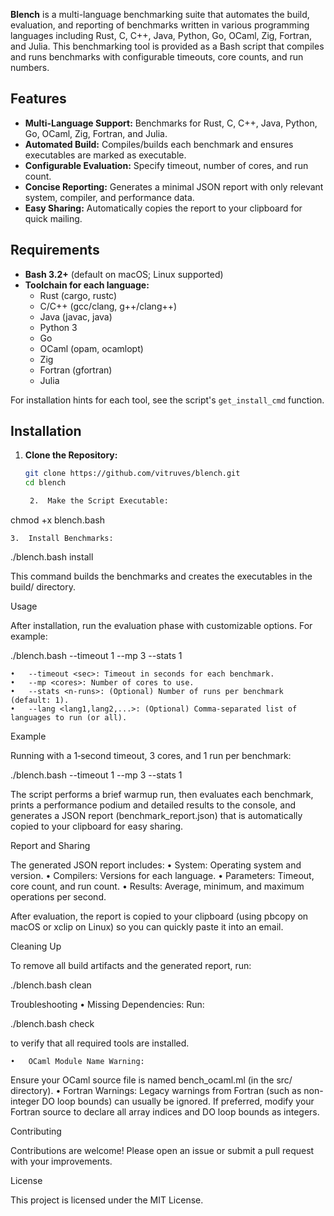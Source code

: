 **Blench** is a multi-language benchmarking suite that automates the build, evaluation, and reporting of benchmarks written in various programming languages including Rust, C, C++, Java, Python, Go, OCaml, Zig, Fortran, and Julia. This benchmarking tool is provided as a Bash script that compiles and runs benchmarks with configurable timeouts, core counts, and run numbers.

## Features

- **Multi-Language Support:** Benchmarks for Rust, C, C++, Java, Python, Go, OCaml, Zig, Fortran, and Julia.
- **Automated Build:** Compiles/builds each benchmark and ensures executables are marked as executable.
- **Configurable Evaluation:** Specify timeout, number of cores, and run count.
- **Concise Reporting:** Generates a minimal JSON report with only relevant system, compiler, and performance data.
- **Easy Sharing:** Automatically copies the report to your clipboard for quick mailing.

## Requirements

- **Bash 3.2+** (default on macOS; Linux supported)
- **Toolchain for each language:**
  - Rust (cargo, rustc)
  - C/C++ (gcc/clang, g++/clang++)
  - Java (javac, java)
  - Python 3
  - Go
  - OCaml (opam, ocamlopt)
  - Zig
  - Fortran (gfortran)
  - Julia

For installation hints for each tool, see the script's `get_install_cmd` function.

## Installation

1. **Clone the Repository:**

   ```bash
   git clone https://github.com/vitruves/blench.git
   cd blench

	2.	Make the Script Executable:

chmod +x blench.bash


	3.	Install Benchmarks:

./blench.bash install

This command builds the benchmarks and creates the executables in the build/ directory.

Usage

After installation, run the evaluation phase with customizable options. For example:

./blench.bash --timeout 1 --mp 3 --stats 1

	•	--timeout <sec>: Timeout in seconds for each benchmark.
	•	--mp <cores>: Number of cores to use.
	•	--stats <n-runs>: (Optional) Number of runs per benchmark (default: 1).
	•	--lang <lang1,lang2,...>: (Optional) Comma-separated list of languages to run (or all).

Example

Running with a 1‑second timeout, 3 cores, and 1 run per benchmark:

./blench.bash --timeout 1 --mp 3 --stats 1

The script performs a brief warmup run, then evaluates each benchmark, prints a performance podium and detailed results to the console, and generates a JSON report (benchmark_report.json) that is automatically copied to your clipboard for easy sharing.

Report and Sharing

The generated JSON report includes:
	•	System: Operating system and version.
	•	Compilers: Versions for each language.
	•	Parameters: Timeout, core count, and run count.
	•	Results: Average, minimum, and maximum operations per second.

After evaluation, the report is copied to your clipboard (using pbcopy on macOS or xclip on Linux) so you can quickly paste it into an email.

Cleaning Up

To remove all build artifacts and the generated report, run:

./blench.bash clean

Troubleshooting
	•	Missing Dependencies:
Run:

./blench.bash check

to verify that all required tools are installed.

	•	OCaml Module Name Warning:
Ensure your OCaml source file is named bench_ocaml.ml (in the src/ directory).
	•	Fortran Warnings:
Legacy warnings from Fortran (such as non-integer DO loop bounds) can usually be ignored. If preferred, modify your Fortran source to declare all array indices and DO loop bounds as integers.

Contributing

Contributions are welcome! Please open an issue or submit a pull request with your improvements.

License

This project is licensed under the MIT License.